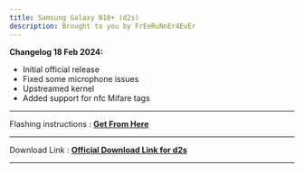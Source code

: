 ```yaml
---
title: Samsung Galaxy N10+ (d2s) 
description: Brought to you by FrEeRuNnEr4EvEr
---
```


<b>Changelog 18 Feb 2024:</b>
- Initial official release
- Fixed some microphone issues
- Upstreamed kernel
- Added support for nfc Mifare tags

----
Flashing instructions : [**Get From Here**](d2s_inst.md)

----
Download Link : [**Official Download Link for d2s**](https://sourceforge.net/projects/projectmatrixx/files/Android-14/d2s/)

----
